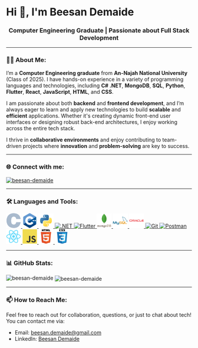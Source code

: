 # Hi 👋, I'm Beesan Demaide
<h3 align="center">Computer Engineering Graduate | Passionate about Full Stack Development</h3>

---

### 👩‍💻 **About Me:**
I’m a **Computer Engineering graduate** from **An-Najah National University** (Class of 2025). I have hands-on experience in a variety of programming languages and technologies, including **C# .NET**, **MongoDB**, **SQL**, **Python**, **Flutter**, **React**, **JavaScript**, **HTML**, and **CSS**. 

I am passionate about both **backend** and **frontend development**, and I’m always eager to learn and apply new technologies to build **scalable** and **efficient** applications. Whether it's creating dynamic front-end user interfaces or designing robust back-end architectures, I enjoy working across the entire tech stack.

I thrive in **collaborative environments** and enjoy contributing to team-driven projects where **innovation** and **problem-solving** are key to success.

---

### 🌐 **Connect with me:**
<p align="left">
  <a href="https://www.linkedin.com/in/beesan-demaide-7219942b7/" target="blank">
    <img align="center" src="https://raw.githubusercontent.com/rahuldkjain/github-profile-readme-generator/master/src/images/icons/Social/linked-in-alt.svg" alt="beesan-demaide" height="30" width="40" />
  </a>
</p>

---

### 🛠️ **Languages and Tools:**
<p align="left">
  <a href="https://www.cprogramming.com/" target="_blank" rel="noreferrer">
    <img src="https://raw.githubusercontent.com/devicons/devicon/master/icons/c/c-original.svg" alt="C" width="40" height="40"/>
  </a>
  <a href="https://www.w3schools.com/cpp/" target="_blank" rel="noreferrer">
    <img src="https://raw.githubusercontent.com/devicons/devicon/master/icons/cplusplus/cplusplus-original.svg" alt="C++" width="40" height="40"/>
  </a>
  <a href="https://www.python.org" target="_blank" rel="noreferrer">
    <img src="https://raw.githubusercontent.com/devicons/devicon/master/icons/python/python-original.svg" alt="Python" width="40" height="40"/>
  </a>
  <a href="https://dotnet.microsoft.com/" target="_blank" rel="noreferrer">
    <img src="https://raw.githubusercontent.com/devicons/devicon/master/icons/dotnet/dotnet-original.svg" alt=".NET" width="40" height="40"/>
  </a>
  <a href="https://flutter.dev" target="_blank" rel="noreferrer">
    <img src="https://www.vectorlogo.zone/logos/flutterio/flutterio-icon.svg" alt="Flutter" width="40" height="40"/>
  </a>
  <a href="https://www.mongodb.com/" target="_blank" rel="noreferrer">
    <img src="https://raw.githubusercontent.com/devicons/devicon/master/icons/mongodb/mongodb-original-wordmark.svg" alt="MongoDB" width="40" height="40"/>
  </a>
  <a href="https://www.mysql.com/" target="_blank" rel="noreferrer">
    <img src="https://raw.githubusercontent.com/devicons/devicon/master/icons/mysql/mysql-original-wordmark.svg" alt="MySQL" width="40" height="40"/>
  </a>
  <a href="https://www.oracle.com/" target="_blank" rel="noreferrer">
    <img src="https://raw.githubusercontent.com/devicons/devicon/master/icons/oracle/oracle-original.svg" alt="Oracle" width="40" height="40"/>
  </a>
  <a href="https://git-scm.com/" target="_blank" rel="noreferrer">
    <img src="https://www.vectorlogo.zone/logos/git-scm/git-scm-icon.svg" alt="Git" width="40" height="40"/>
  </a>
  <a href="https://www.postman.com" target="_blank" rel="noreferrer">
    <img src="https://www.vectorlogo.zone/logos/getpostman/getpostman-icon.svg" alt="Postman" width="40" height="40"/>
  </a>
  <a href="https://reactjs.org/" target="_blank" rel="noreferrer">
    <img src="https://raw.githubusercontent.com/devicons/devicon/master/icons/react/react-original.svg" alt="React" width="40" height="40"/>
  </a>
  <a href="https://developer.mozilla.org/en-US/docs/Web/JavaScript" target="_blank" rel="noreferrer">
    <img src="https://raw.githubusercontent.com/devicons/devicon/master/icons/javascript/javascript-original.svg" alt="JavaScript" width="40" height="40"/>
  </a>
  <a href="https://www.w3.org/html/" target="_blank" rel="noreferrer">
    <img src="https://raw.githubusercontent.com/devicons/devicon/master/icons/html5/html5-original-wordmark.svg" alt="HTML" width="40" height="40"/>
  </a>
  <a href="https://www.w3.org/Style/CSS/" target="_blank" rel="noreferrer">
    <img src="https://raw.githubusercontent.com/devicons/devicon/master/icons/css3/css3-original-wordmark.svg" alt="CSS" width="40" height="40"/>
  </a>
</p>

---

### 📊 **GitHub Stats:**
<p><img align="left" src="https://github-readme-stats.vercel.app/api/top-langs?username=beesan-demaide&show_icons=true&locale=en&layout=compact" alt="beesan-demaide" /></p>
<p>&nbsp;<img align="center" src="https://github-readme-stats.vercel.app/api?username=beesan-demaide&show_icons=true&locale=en" alt="beesan-demaide" /></p>

---

### 📫 **How to Reach Me:**
Feel free to reach out for collaboration, questions, or just to chat about tech! You can contact me via:
- Email: [beesan.demaide@gmail.com](mailto:beesan.demaide@gmail.com)
- LinkedIn: [Beesan Demaide](https://www.linkedin.com/in/beesan-demaide-7219942b7/)




